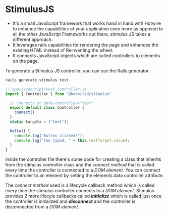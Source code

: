 # StimulusJS
- It's a small JavaScript framework that works hand in hand with Hotwire to enhance the capabilities of your application even more as opposed to all the other JavaScript Frameworks out there, stimulus JS takes a different approach.
- It leverages rails capabilities for rendering the page and enhances the existing HTML instead of Reinventing the wheel.
- It connects JavaScript objects which are called controllers to elements on the page.

To generate a Stimulus JS controller, you can use the Rails generator.
```ruby
rails generate stimulus test
```
```javascript
// app/javascript/test_controller.js
import { Controller } from "@hotwired/stimulus"

  // Connects to data-controller="test"
  export default class Controller {
    connect()
  }
  static targets = ["text"];

  hello() {
    console.log("Button clicked!");
    console.log("You typed: " + this.textTarget.value);
  }
}
```
Inside the controller file there's some code for creating a class that inherits from the stimulus controller class and the _connect method_ that is called every time the controller is connected to a _DOM element_. You can connect the controller to an element by setting the elements data controller attribute.

The _connect method_ used is a lifecycle callback method which is called every time the stimulus controller connects to a _DOM element_.
 Stimulus provides 2 more lifecyle callbacks called _**initialize**_ which is called just once the controller is initialized and _**disconnect**_ and the controller is disconnected from a _DOM element_.
